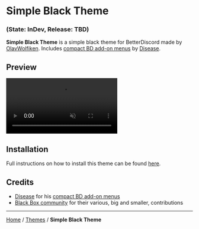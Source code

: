 # Simple Black Theme
### (State: InDev, Release: TBD)
**Simple Black Theme** is a simple black theme for BetterDiscord made by [OlavWolfiken](https://github.com/OlavWolfiken). Includes [compact BD add-on menus](https://maendisease.github.io/BetterDiscordStuff/css/bdAddonMini.css) by [Disease](https://github.com/maendisease).

## Preview
<div><video controls src="https://olavwolfiken.github.io/BetterDiscord/Themes/Simple%20Black%20Theme/preview/simple-black.preview.mp4" muted="false"></video></div>

## Installation
Full instructions on how to install this theme can be found [here](https://olavwolfiken.github.io/BetterDiscord#themes-1).

## Credits
- [Disease](https://github.com/maendisease) for his [compact BD add-on menus](https://maendisease.github.io/BetterDiscordStuff/css/bdAddonMini.css)
- [Black Box community](https://discord.com/invite/TeRQEPb) for their various, big and smaller, contributions

____
[Home](https://olavwolfiken.github.io/BetterDiscord) / [Themes](https://olavwolfiken.github.io/BetterDiscord/Themes) / **Simple Black Theme**
